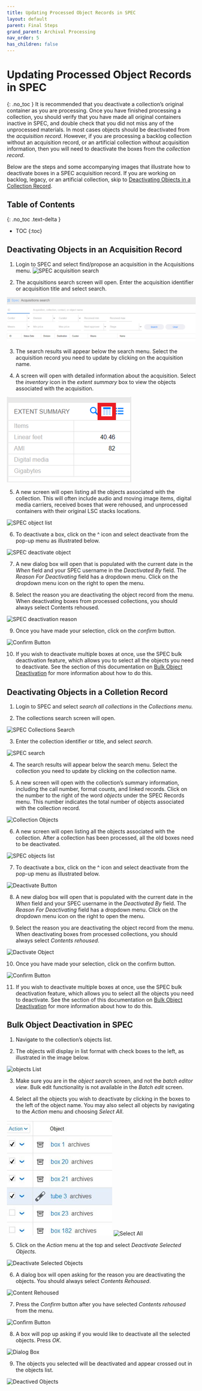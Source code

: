 ```yaml
---
title: Updating Processed Object Records in SPEC
layout: default
parent: Final Steps
grand_parent: Archival Processing
nav_order: 5
has_children: false
---
```

# Updating Processed Object Records in SPEC
{: .no_toc }
It is recommended that you deactivate a collection’s original container as you are processing. Once you have finished processing a collection, you should verify that you have made all original containers inactive in SPEC, and double check that you did not miss any of the unprocessed materials. In most cases objects should be deactivated from the _acquisition record_. However, if you are processing a backlog collection without an acquisition record, or an artificial collection without acquisition information, then you will need to deactivate the boxes from the _collection record_. 

Below are the steps and some accompanying images that illustrate how to deactivate boxes in a SPEC acquisition record. If you are working on backlog, legacy, or an artificial collection, skip to [Deactivating Objects in a Collection Record]().

## Table of Contents
{: .no_toc .text-delta }

- TOC
{:toc}

## Deactivating Objects in an Acquisition Record
1. Login to SPEC and select find/propose an acquisition in the Acquisitions menu.
![SPEC acquisition search](/Images/96-Spec-acquisition-search.png)

2. The acquisitions search screen will open. Enter the acquisition identifier or acquisition title and select search.

![SPEC acquisition search screen](archivalProcessing/Images/97-acquisition-search-screen.png)

3. The search results will appear below the search menu. Select the acquisition record you need to update by clicking on the acquisition name.

4. A screen will open with detailed information about the acquisition. Select the _inventory_ icon in the _extent summary_ box to view the objects associated with the acquisition.

![SPEC extent summary](Images/98-extent-summary.png)

5. A new screen will open listing all the objects associated with the collection. This will often include audio and moving image items, digital media carriers, received boxes that were rehoused, and unprocessed containers with their original LSC stacks locations. 

![SPEC object list](/Images/99-SPEC-object-list.png)

6. To deactivate a box, click on the ^ icon and select deactivate from the pop-up menu as illustrated below. 

![SPEC deactivate object](/Images/100-SPEC-deactivate.png)

7. A new dialog box will open that is populated with the current date in the _When_ field and your SPEC username in the _Deactivated By_ field. The _Reason For Deactivating_ field has a dropdown menu. Click on the dropdown menu icon on the right to open the menu.

8. Select the reason you are deactivating the object record from the menu. When deactivating boxes from processed collections, you should always select Contents rehoused.

![SPEC deactivation reason](/Images/101-SPEC-deactivation-reason.png)

9. Once you have made your selection, click on the _confirm_ button.

![Confirm Button](/Images/108-confirm-button.png)

10. If you wish to deactivate multiple boxes at once, use the SPEC bulk deactivation feature, which allows you to select all the objects you need to deactivate. See the section of this documentation on [Bulk Object Deactivation]() for more information about how to do this. 

## Deactivating Objects in a Colletion Record

1. Login to SPEC and select _search all collections_ in the _Collections menu._

2. The collections search screen will open.

![SPEC Collections Search](/Images/102-SPEC-Collections-search.png)

3. Enter the collection identifier or title, and select _search_.

![SPEC search](/Images/103-SPEC-Search.png)

4. The search results will appear below the search menu. Select the collection you need to update by clicking on the collection name.

5. A new screen will open with the collection’s summary information, including the call number, format counts, and linked records. Click on the number to the right of the word _objects_ under the SPEC Records menu. This number indicates the total number of objects associated with the collection record.

![Collection Objects](/Images/104-Objects.png)

6. A new screen will open listing all the objects associated with the collection. After a collection has been processed, all the old boxes need to be deactivated. 

![SPEC objects list](/Images/105-SPEC-Objects-List.png)

7.  To deactivate a box, click on the ^ icon and select deactivate from the pop-up menu as illustrated below.

![Deactivate Button](/Images/106-Deactivate.png)

8. A new dialog box will open that is populated with the current date in the _When_ field and your SPEC username in the _Deactivated By_ field. The _Reason For Deactivating_ field has a dropdown menu. Click on the dropdown menu icon on the right to open the menu. 

9. Select the reason you are deactivating the object record from the menu. When deactivating boxes from processed collections, you should always select _Contents rehoused_.

![Dactivate Object](/Images/107-Object-Deactivate.png)

10. Once you have made your selection, click on the confirm button.

![Confirm Button](/Images/108-confirm-button.png)

11.  If you wish to deactivate multiple boxes at once, use the SPEC bulk deactivation feature, which allows you to select all the objects you need to deactivate. See the section of this documentation on [Bulk Object Deactivation]() for more information about how to do this. 

## Bulk Object Deactivation in SPEC

1. Navigate to the collection’s objects list.

2. The objects will display in list format with check boxes to the left, as illustrated in the image below. 

![objects List](/Images/109-Objects-List.jpg)

3. Make sure you are in the _object search_ screen, and not the _batch editor view_. Bulk edit functionality is not available in the _Batch edit_ screen.

4. Select all the objects you wish to deactivate by clicking in the boxes to the left of the object name. You may also select all objects by navigating to the _Action_ menu and choosing _Select All_.    

![SPEC checkboxes](Images/109-SPEC-checkboxes.jpg) ![Select All](/Images/110-SPEC-Select-all.png)

5. Click on the _Action_ menu at the top and select _Deactivate Selected Objects._

![Deactivate Selected Objects](/Images/111-Deactivate-Selected-Objects.png)

6. A dialog box will open asking for the reason you are deactivating the objects. You should always select _Contents Rehoused_.

![Content Rehoused](/Images/112-Content-Rehoused.png)

7. Press the _Confirm_ button after you have selected _Contents rehoused_ from the menu.

![Confirm Button](/Images/108-confirm-button.png)

8. A box will pop up asking if you would like to deactivate all the selected objects. Press _OK_.

![Dialog Box](/Images/113-Dialog-Box.jpg)

9. The objects you selected will be deactivated and appear crossed out in the objects list.

![Deactived Objects](/Images/114-Deactivated-Objects.jpg)